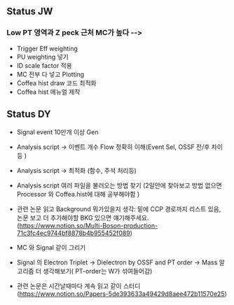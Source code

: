 ## Status JW 
### Low PT 영역과 Z peck 근처 MC가 높다 -->  
 - Trigger Eff weighting 
 - PU weighting 넣기  
 - ID scale factor 적용  
 - MC 전부 다 넣고 Plotting  
 - Coffea hist draw 코드 최적화  
 - Coffea hist 메뉴얼 제작


## Status DY  
 - Signal event 10만개 이상 Gen  
 - Analysis script -> 이벤트 개수 Flow 정확히 이해(Event Sel, OSSF 전/후 차이 등 )  
 - Analysis script -> 최적화 (함수, 주석 처리등)  
 - Analysis script 여러 파일을 불러오는 방법 찾기 (2일안에 찾아보고 방법 없으면 Processor 와 Coffea.hist에 대해 공부해야함 )  
 - 관련 논문 읽고 Background 뭐가있을지 생각: 밑에 CCP 경로까지 리스트 있음, 논문 보고 더 추가해야할 BKG 있으면 얘기해주세요.  
 (https://www.notion.so/Multi-Boson-production-71c3fc4ec9744bf8878b4b955452f089)
 
 - MC 와 Signal 같이 그리기   
 - Signal 의 Electron Triplet -> Dielectron by OSSF and PT order -> Mass 알고리즘 더 생각해보기( PT-order는 W가 섞여들어감)  
 - 관련 논문은 시간날때마다 계속 읽고 같이 스터디(https://www.notion.so/Papers-5de393633a49429d8aee472b11570e25)

